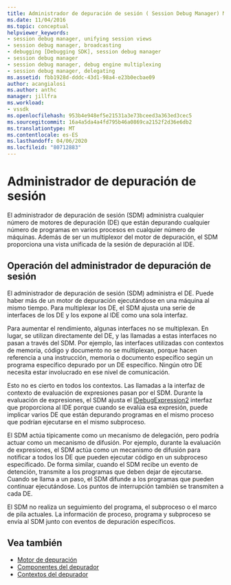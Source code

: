 ```yaml
---
title: Administrador de depuración de sesión ( Session Debug Manager) Microsoft Docs
ms.date: 11/04/2016
ms.topic: conceptual
helpviewer_keywords:
- session debug manager, unifying session views
- session debug manager, broadcasting
- debugging [Debugging SDK], session debug manager
- session debug manager
- session debug manager, debug engine multiplexing
- session debug manager, delegating
ms.assetid: fbb1928d-dddc-43d1-98a4-e23b0ecbae09
author: acangialosi
ms.author: anthc
manager: jillfra
ms.workload:
- vssdk
ms.openlocfilehash: 953b4e948ef5e21531a3e73bceed3a363ed3cec5
ms.sourcegitcommit: 16a4a5da4a4fd795b46a0869ca2152f2d36e6db2
ms.translationtype: MT
ms.contentlocale: es-ES
ms.lasthandoff: 04/06/2020
ms.locfileid: "80712883"
---
```

# <a name="session-debug-manager"></a>Administrador de depuración de sesión
El administrador de depuración de sesión (SDM) administra cualquier número de motores de depuración (DE) que están depurando cualquier número de programas en varios procesos en cualquier número de máquinas. Además de ser un multiplexor del motor de depuración, el SDM proporciona una vista unificada de la sesión de depuración al IDE.

## <a name="session-debug-manager-operation"></a>Operación del administrador de depuración de sesión
 El administrador de depuración de sesión (SDM) administra el DE. Puede haber más de un motor de depuración ejecutándose en una máquina al mismo tiempo. Para multiplexar los DE, el SDM ajusta una serie de interfaces de los DE y los expone al IDE como una sola interfaz.

 Para aumentar el rendimiento, algunas interfaces no se multiplexan. En lugar, se utilizan directamente del DE, y las llamadas a estas interfaces no pasan a través del SDM. Por ejemplo, las interfaces utilizadas con contextos de memoria, código y documento no se multiplexan, porque hacen referencia a una instrucción, memoria o documento específico según un programa específico depurado por un DE específico. Ningún otro DE necesita estar involucrado en ese nivel de comunicación.

 Esto no es cierto en todos los contextos. Las llamadas a la interfaz de contexto de evaluación de expresiones pasan por el SDM. Durante la evaluación de expresiones, el SDM ajusta el [IDebugExpression2](../../extensibility/debugger/reference/idebugexpression2.md) interfaz que proporciona al IDE porque cuando se evalúa esa expresión, puede implicar varios DE que están depurando programas en el mismo proceso que podrían ejecutarse en el mismo subproceso.

 El SDM actúa típicamente como un mecanismo de delegación, pero podría actuar como un mecanismo de difusión. Por ejemplo, durante la evaluación de expresiones, el SDM actúa como un mecanismo de difusión para notificar a todos los DE que pueden ejecutar código en un subproceso especificado. De forma similar, cuando el SDM recibe un evento de detención, transmite a los programas que deben dejar de ejecutarse. Cuando se llama a un paso, el SDM difunde a los programas que pueden continuar ejecutándose. Los puntos de interrupción también se transmiten a cada DE.

 El SDM no realiza un seguimiento del programa, el subproceso o el marco de pila actuales. La información de proceso, programa y subproceso se envía al SDM junto con eventos de depuración específicos.

## <a name="see-also"></a>Vea también
- [Motor de depuración](../../extensibility/debugger/debug-engine.md)
- [Componentes del depurador](../../extensibility/debugger/debugger-components.md)
- [Contextos del depurador](../../extensibility/debugger/debugger-contexts.md)
